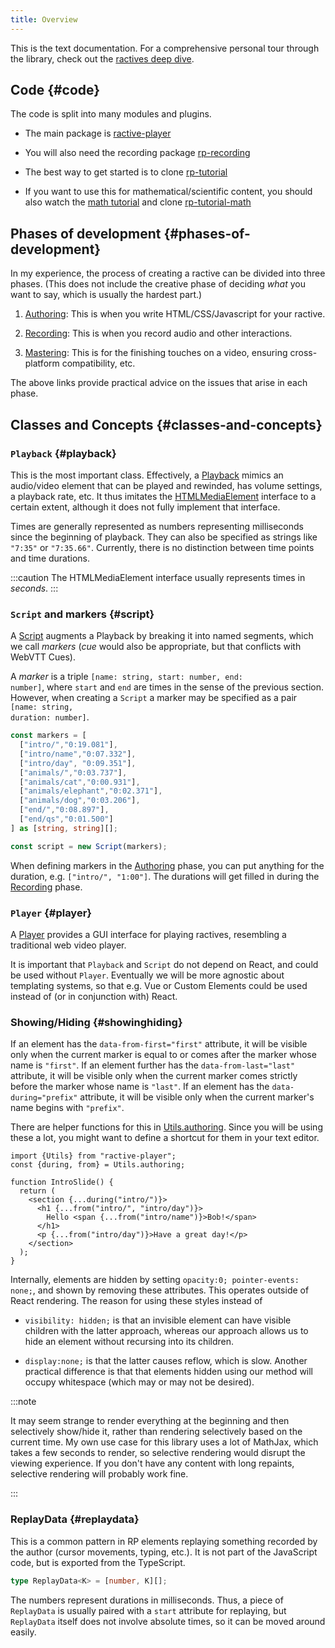 ```yaml
---
title: Overview
---
```


This is the text documentation. For a comprehensive personal tour through the library, check out the [ractives deep dive](https://www.youtube.com/watch?v=9O8h58ANY64).

## Code {#code}
The code is split into many modules and plugins.

* The main package is <a href="https://www.npmjs.com/package/ractive-player">ractive-player</a>

* You will also need the recording package <a href="https://www.npmjs.com/package/rp-recording">rp-recording</a>

* The best way to get started is to clone <a href="https://github.com/ysulyma/rp-tutorial">rp-tutorial</a>

* If you want to use this for mathematical/scientific content, you should also watch the [math tutorial](/math) and clone [rp-tutorial-math](https://github.com/ysulyma/rp-tutorial-math)

## Phases of development {#phases-of-development}

In my experience, the process of creating a ractive can be divided into three phases. (This does not include the creative phase of deciding <em>what</em> you want to say, which is usually the hardest part.)

1. [Authoring](/docs/guide/authoring): This is when you write HTML/CSS/Javascript for your ractive.

1. [Recording](/docs/guide/recording): This is when you record audio and other interactions.

1. [Mastering](/docs/guide/mastering): This is for the finishing touches on a video, ensuring cross-platform compatibility, etc.

The above links provide practical advice on the issues that arise in each phase.

## Classes and Concepts {#classes-and-concepts}

### `Playback` {#playback}

This is the most important class. Effectively, a [Playback](/docs/reference/Playback) mimics an audio/video element that can be played and rewinded, has volume settings, a playback rate, etc. It thus imitates the <a href="https://developer.mozilla.org/en-US/docs/Web/API/HTMLMediaElement/">HTMLMediaElement</a> interface to a certain extent, although it does not fully implement that interface.

Times are generally represented as numbers representing milliseconds since the beginning of playback. They can also be specified as strings like <code class="language-typescript">"7:35"</code> or <code class="language-typescript">"7:35.66"</code>. Currently, there is no distinction between time points and time durations.

:::caution
The HTMLMediaElement interface usually represents times in _seconds_.
:::

### `Script` and markers {#script}

A [Script](/docs/reference/Script) augments a Playback by breaking it into named segments, which we call <dfn>markers</dfn> (<em>cue</em> would also be appropriate, but that conflicts with WebVTT Cues).

A <dfn>marker</dfn> is a triple <code class="language-typescript">[name: string, start: number, end: number]</code>, where <code class="language-typescript">start</code> and <code class="language-typescript">end</code> are times in the sense of the previous section. However, when creating a <code class="language-typescript">Script</code> a marker may be specified as a pair <code class="language-typescript">[name: string, duration: number]</code>.

```ts
const markers = [
  ["intro/","0:19.081"],
  ["intro/name","0:07.332"],
  ["intro/day", "0:09.351"],
  ["animals/","0:03.737"],
  ["animals/cat","0:00.931"],
  ["animals/elephant","0:02.371"],
  ["animals/dog","0:03.206"],
  ["end/","0:08.897"],
  ["end/qs","0:01.500"]
] as [string, string][];

const script = new Script(markers);
```

When defining markers in the [Authoring](/docs/guide/authoring) phase, you can put anything for the duration, e.g. `["intro/", "1:00"]`. The durations will get filled in during the [Recording](/docs/guide/recording) phase.

### `Player` {#player}

A [Player](/docs/reference/Player) provides a GUI interface for playing ractives, resembling a traditional web video player.

It is important that <code class="language-typescript">Playback</code> and <code class="language-typescript">Script</code> do not depend on React, and could be used without <code class="language-typescript">Player</code>. Eventually we will be more agnostic about templating systems, so that e.g. Vue or Custom Elements could be used instead of (or in conjunction with) React.


### Showing/Hiding {#showinghiding}

If an element has the <code class="language-html">data-from-first="first"</code> attribute, it will be visible only when the current marker is equal to or comes after the marker whose name is <code>"first"</code>. If an element further has the <code class="language-html">data-from-last="last"</code> attribute, it will be visible only when the current marker comes strictly before the marker whose name is <code>"last"</code>. If an element has the <code class="language-html">data-during="prefix"</code> attribute, it will be visible only when the current marker's name begins with <code class="language-typescript">"prefix"</code>.

There are helper functions for this in [Utils.authoring](/docs/reference/Utils#utilsauthoring). Since you will be using these a lot, you might want to define a shortcut for them in your text editor.

```tsx
import {Utils} from "ractive-player";
const {during, from} = Utils.authoring;

function IntroSlide() {
  return (
    <section {...during("intro/")}>
      <h1 {...from("intro/", "intro/day")}>
        Hello <span {...from("intro/name")}>Bob!</span>
      </h1>
      <p {...from("intro/day")}>Have a great day!</p>
    </section>
  );
}
```

Internally, elements are hidden by setting <code class="language-css">opacity:0; pointer-events: none;</code>, and shown by removing these attributes. This operates outside of React rendering. The reason for using these styles instead of

* <code class="language-css">visibility: hidden;</code> is that an invisible element can have visible children with the latter approach, whereas our approach allows us to hide an element without recursing into its children.

* <code class="language-css">display:none;</code> is that the latter causes reflow, which is slow. Another practical difference is that that elements hidden using our method will occupy whitespace (which may or may not be desired).

<!-- <p class="todo">insert warning about starting -->

:::note

It may seem strange to render everything at the beginning and then selectively show/hide it, rather than rendering selectively based on the current time. My own use case for this library uses a lot of MathJax, which takes a few seconds to render, so selective rendering would disrupt the viewing experience. If you don't have any content with long repaints, selective rendering will probably work fine.

:::

### ReplayData {#replaydata}

This is a common pattern in RP elements replaying something recorded by the author (cursor movements, typing, etc.). It is not part of the JavaScript code, but is exported from the TypeScript.

<!-- <pre><code class="language-typescript"> -->
```typescript
type ReplayData<K> = [number, K][];
```

The numbers represent durations in milliseconds. Thus, a piece of <code class="language-typescript">ReplayData</code> is usually paired with a <code class="language-typescript">start</code> attribute for replaying, but <code class="language-typescript">ReplayData</code> itself does not involve absolute times, so it can be moved around easily.
